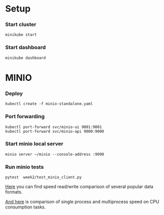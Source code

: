 # Setup
### Start cluster
```
minikube start
```
### Start dashboard
```
minikube dashboard
```

# MINIO
### Deploy
```
kubectl create -f minio-standalone.yaml
```
### Port forwarding
```
kubectl port-forward svc/minio-ui 9001:9001
kubectl port-forward svc/minio-api 9000:9000
```

### Start minio local server
```
minio server ~/minio --console-address :9090
```
### Run minio tests
```angular2html
pytest  week2/test_minio_client.py
```

[Here](pandas-data-storage-compare.md) you can find speed read/write comparison of several popular data formats.

[And here](singleprocess_vs_multiprocessing.md) is comparison of single process and multiprocess speed on CPU consumption tasks.